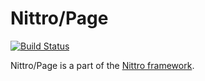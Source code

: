 Nittro/Page
===========

[![Build Status](https://travis-ci.org/nittro/page.svg?branch=master)](https://travis-ci.org/nittro/page)

Nittro/Page is a part of the [Nittro framework](https://github.com/nittro/nittro).

